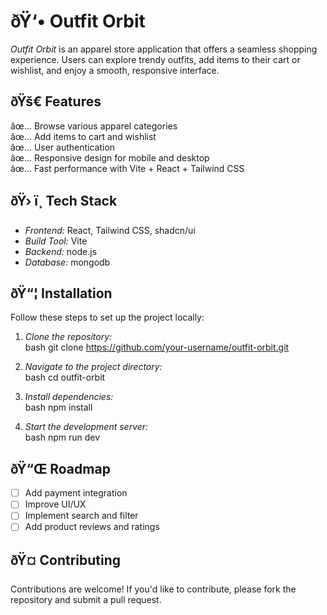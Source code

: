 # ðŸ‘• Outfit Orbit  

*Outfit Orbit* is an apparel store application that offers a seamless shopping experience. Users can explore trendy outfits, add items to their cart or wishlist, and enjoy a smooth, responsive interface.  

## ðŸš€ Features  
âœ… Browse various apparel categories  
âœ… Add items to cart and wishlist  
âœ… User authentication  
âœ… Responsive design for mobile and desktop  
âœ… Fast performance with Vite + React + Tailwind CSS  

## ðŸ› ï¸ Tech Stack  
- *Frontend:* React, Tailwind CSS, shadcn/ui  
- *Build Tool:* Vite  
- *Backend:* node.js  
- *Database:* mongodb

## ðŸ“¦ Installation  
Follow these steps to set up the project locally:  

1. *Clone the repository:*  
   bash
   git clone https://github.com/your-username/outfit-orbit.git
   
2. *Navigate to the project directory:*  
   bash
   cd outfit-orbit
   
3. *Install dependencies:*  
   bash
   npm install
   
4. *Start the development server:*  
   bash
   npm run dev
   
 
## ðŸ“Œ Roadmap  
- [ ] Add payment integration  
- [ ] Improve UI/UX  
- [ ] Implement search and filter  
- [ ] Add product reviews and ratings  

## ðŸ¤ Contributing  
Contributions are welcome! If you'd like to contribute, please fork the repository and submit a pull request.